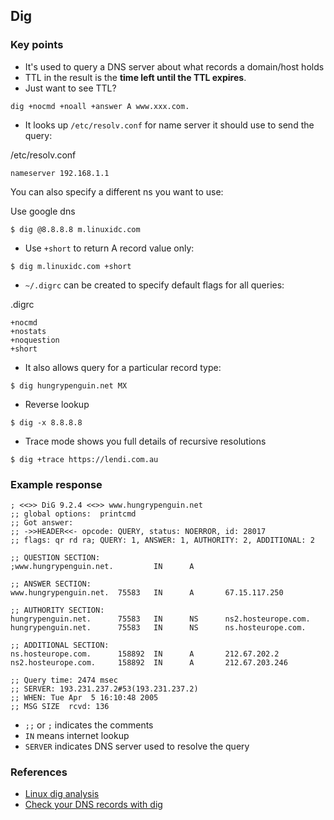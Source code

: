 ## Dig

### Key points

- It's used to query a DNS server about what records a domain/host holds
- TTL in the result is the **time left until the TTL expires**.
- Just want to see TTL?
```
dig +nocmd +noall +answer A www.xxx.com.
```
- It looks up `/etc/resolv.conf` for name server it should use to send the query:

/etc/resolv.conf
```
nameserver 192.168.1.1
```
You can also specify a different ns you want to use:

Use google dns
```shell
$ dig @8.8.8.8 m.linuxidc.com
```

- Use `+short` to return A record value only:

```shell
$ dig m.linuxidc.com +short
```
- `~/.digrc` can be created to specify default flags for all queries:

.digrc
```
+nocmd
+nostats
+noquestion
+short
```

- It also allows query for a particular record type:

```shell
$ dig hungrypenguin.net MX
```

- Reverse lookup

```
$ dig -x 8.8.8.8
```

- Trace mode shows you full details of recursive resolutions

```
$ dig +trace https://lendi.com.au
```


### Example response

```shell
; <<>> DiG 9.2.4 <<>> www.hungrypenguin.net
;; global options:  printcmd
;; Got answer:
;; ->>HEADER<<- opcode: QUERY, status: NOERROR, id: 28017
;; flags: qr rd ra; QUERY: 1, ANSWER: 1, AUTHORITY: 2, ADDITIONAL: 2

;; QUESTION SECTION:
;www.hungrypenguin.net.         IN      A

;; ANSWER SECTION:
www.hungrypenguin.net.  75583   IN      A       67.15.117.250

;; AUTHORITY SECTION:
hungrypenguin.net.      75583   IN      NS      ns2.hosteurope.com.
hungrypenguin.net.      75583   IN      NS      ns.hosteurope.com.

;; ADDITIONAL SECTION:
ns.hosteurope.com.      158892  IN      A       212.67.202.2
ns2.hosteurope.com.     158892  IN      A       212.67.203.246

;; Query time: 2474 msec
;; SERVER: 193.231.237.2#53(193.231.237.2)
;; WHEN: Tue Apr  5 16:10:48 2005
;; MSG SIZE  rcvd: 136
```

- `;;` or `;` indicates the comments
- `IN` means internet lookup
- `SERVER` indicates DNS server used to resolve the query

### References

- [Linux dig analysis](https://www.linuxprobe.com/linux-dig-analysis.html)
- [Check your DNS records with dig](https://www.linux.com/training-tutorials/check-your-dns-records-dig/)
